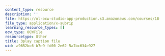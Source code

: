 ```yaml
---
content_type: resource
description: ''
file: https://ol-ocw-studio-app-production.s3.amazonaws.com/courses/18-06sc-linear-algebra-fall-2011/a9652bc6b7e9fd002e625a7bc634e927_0h43aV4aH7I.srt
file_type: application/x-subrip
learning_resource_types: []
ocw_type: OCWFile
resourcetype: Other
title: 3play caption file
uid: a9652bc6-b7e9-fd00-2e62-5a7bc634e927
---
```

